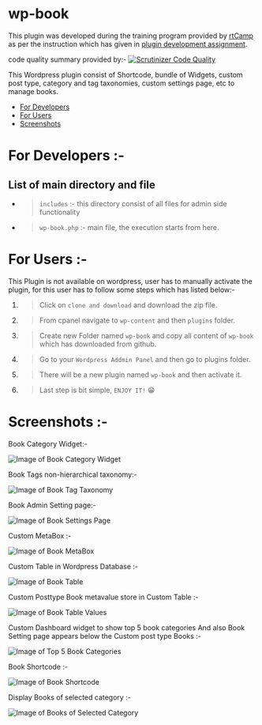 # wp-book

This plugin was developed during the training program provided by [rtCamp](https://rtcamp.com/) as per the instruction which has given in [plugin development assignment](https://learn.rtcamp.com/topic/plugin-development-assignment/).

code quality summary  provided by:- [![Scrutinizer Code Quality](https://scrutinizer-ci.com/g/arth36/wp-book/badges/quality-score.png?b=master)](https://scrutinizer-ci.com/g/arth36/wp-book/?branch=master)

This Wordpress plugin consist of Shortcode, bundle of Widgets, custom post type, category and tag taxonomies, custom settings page, etc to manage books.

* [ For Developers ](#for-developers)
* [ For Users ](#for-users)
* [ Screenshots ](#screenshots)

# For Developers :-

## List of main directory and file

  * >`includes` :- this directory consist of all files for admin side functionality
  * >`wp-book.php` :- main file, the execution starts from here.

# For Users :-
	
This Plugin is not available on wordpress, user has to manually activate the plugin, for this user has to follow some steps which has listed below:-

 1. >Click on `clone and download` and download the zip file.
 2. >From cpanel navigate to `wp-content` and then `plugins` folder.
 3. >Create new Folder named `wp-book` and copy all content of `wp-book` which has downloaded from github.
 4. >Go to your `Wordpress Addmin Panel` and then go to plugins folder.
 5. >There will be a new plugin named `wp-book` and then activate it.
 6. >Last step is bit simple, `ENJOY IT!` :grin:

# Screenshots :-

Book Category Widget:-

![Image of Book Category Widget](https://ibb.co/BK1fWsR.png)

Book Tags non-hierarchical taxonomy:-

![Image of Book Tag Taxonomy](https://ibb.co/L8M2KkS.png)

Book Admin Setting page:-

![Image of Book Settings Page](https://ibb.co/HT1NCgV.png)

Custom MetaBox :-

![Image of Book MetaBox](https://ibb.co/F4rp6mP.png)

Custom Table in Wordpress Database :-

![Image of Book Table](https://ibb.co/PTf2cpM.png)

Custom Posttype Book metavalue store in Custom Table :-

![Image of Book Table Values](https://ibb.co/pzLCqg8.png)

Custom Dashboard widget to show top 5 book categories And also Book Setting page appears below the Custom post type Books :-

![Image of Top 5 Book Categories](https://ibb.co/X5gn0rW.png)

Book Shortcode :-

![Image of Book Shortcode](https://ibb.co/zHYFSvL.png)

Display Books of selected category :-

![Image of Books of Selected Category](https://ibb.co/GnxTm8n.png)
